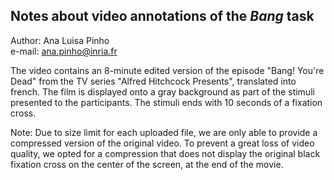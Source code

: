 ## Notes about video annotations of the *Bang* task  

Author: Ana Luisa Pinho  
e-mail: ana.pinho@inria.fr

The video contains an 8-minute edited version of the episode "Bang! You're Dead" from the TV series "Alfred Hitchcock Presents", translated into french. The film is displayed onto a gray background as part of the stimuli presented to the participants. The stimuli ends with 10 seconds of a fixation cross.

Note: Due to size limit for each uploaded file, we are only able to provide a compressed version of the original video. To prevent a great loss of video quality, we opted for a compression that does not display the original black fixation cross on the center of the screen, at the end of the movie.
